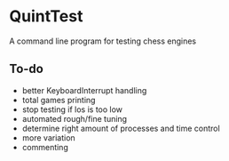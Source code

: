 # QuintTest
A command line program for testing chess engines

## To-do
- better KeyboardInterrupt handling
- total games printing
- stop testing if los is too low
- automated rough/fine tuning
- determine right amount of processes and time control
- more variation
- commenting